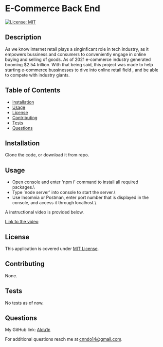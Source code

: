 # E-Commerce Back End

  [![License: MIT](https://img.shields.io/badge/License-MIT-yellow.svg)](https://opensource.org/licenses/MIT)

## Description

As we know internet retail plays a singinficant role in tech industry, as it empowers bussiness and consumers to conveniently engage in online buying and selling of goods. As of 2021 e-commerce industry generated booming $2.54 trillion. With that being said, this project was made to help starting e-commerce bussinesses to dive into online retail field , and be able to compete with industry giants.

## Table of Contents

- [Installation](#installation)
- [Usage](#usage)
- [License](#license)
- [Contributing](#contributing)
- [Tests](#tests)
- [Questions](#questions)

## Installation

Clone the code, or download it from repo.

## Usage
* Open console and enter 'npm i' command to install all required packages.\
* Type 'node server' into console to start the server.\
* Use Insomnia or Postman, enter port number that is displayed in the console, and access it through localhost.\

A instructional video is provided below.

[Link to the video](https://drive.google.com/file/d/1UW-amcQyyESDQL4ZUumAPR7HQtPlXVaa/view?usp=sharing)


## License

This application is covered under [MIT License](https://opensource.org/licenses/MIT).

## Contributing

None.

## Tests

No tests as of now.

## Questions

My GitHub link: [Aldu1n](https://github.com/Aldu1n)

For additional questions reach me at [cnndo14@gmail.com](mailto:cnndo14@gmail.com).

